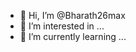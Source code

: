 - 👋 Hi, I’m @Bharath26max
- 👀 I’m interested in ...
- 🌱 I’m currently learning ...


<!---
Bharath26max/Bharath26max is a ✨ special ✨ repository because its `README.md` (this file) appears on your GitHub profile.
You can click the Preview link to take a look at your changes.
--->
